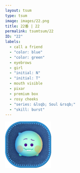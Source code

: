 ```yaml
---
layout: tsum
type: tsum
image: images/22.png
title: 22番 | 22
permalink: tsumtsum/22
ID: "22"
labels:
  - call a friend
  - "color: blue"
  - "color: green"
  - eyebrows
  - girl
  - "initial: N"
  - "initial: T"
  - mouth visible
  - pixar
  - premium box
  - rosy cheeks
  - "series: &lsqb; Soul &rsqb;"
  - "skill: burst"
---
```

<img class="ui image" src="../images/22.png">
